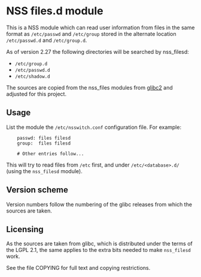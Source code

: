 NSS files.d module
==================

This is a NSS module which can read user information from files
in the same format as `/etc/passwd` and `/etc/group` stored in 
the alternate location `/etc/passwd.d` and `/etc/group.d`.

As of version 2.27 the following directories will be searched
by nss_filesd:

- `/etc/group.d`
- `/etc/passwd.d`
- `/etc/shadow.d`

The sources are copied from the nss_files modules from
[glibc2](http://www.gnu.org/software/libc/) and adjusted for
this project.


Usage
-----

List the module the `/etc/nsswitch.conf` configuration file.
For example:

```
    passwd: files filesd
    group:  files filesd

    # Other entries follow...
```

This will try to read files from `/etc` first, and under
`/etc/<database>.d/` (using the `nss_filesd` module).


Version scheme
--------------

Version numbers follow the numbering of the glibc releases from
which the sources are taken.


Licensing
---------

As the sources are taken from glibc, which is distributed under the
terms of the LGPL 2.1, the same applies to the extra bits needed to
make `nss_filesd` work.

See the file COPYING for full text and copying restrictions.
